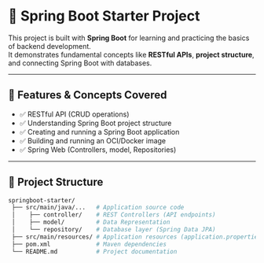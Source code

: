 # 🚀 Spring Boot Starter Project

This project is built with **Spring Boot** for learning and practicing the basics of backend development.  
It demonstrates fundamental concepts like **RESTful APIs**, **project structure**, and connecting Spring Boot with databases.

---

## 📌 Features & Concepts Covered
- ✅ RESTful API (CRUD operations)
- ✅ Understanding Spring Boot project structure
- ✅ Creating and running a Spring Boot application
- ✅ Building and running an OCI/Docker image
- ✅ Spring Web (Controllers, model, Repositories)

---

## 📂 Project Structure
```bash
springboot-starter/
 ├── src/main/java/...   # Application source code
 │    ├── controller/    # REST Controllers (API endpoints)
 │    ├── model/         # Data Representation
 │    └── repository/    # Database layer (Spring Data JPA)
 ├── src/main/resources/ # Application resources (application.properties, static files)
 ├── pom.xml             # Maven dependencies
 └── README.md           # Project documentation
